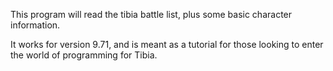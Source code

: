 This program will read the tibia battle list, plus some basic character information.

It works for version 9.71, and is meant as a tutorial for those looking to enter the world of programming for Tibia.